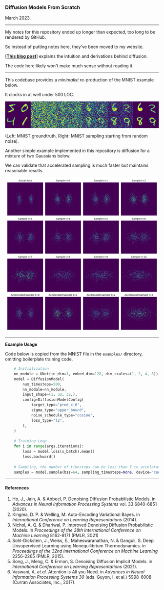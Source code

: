 ### Diffusion Models From Scratch

March 2023.

---

My notes for this repository ended up longer than expected, too long to be rendered by GitHub.

So instead of putting notes here, they've been moved to my website.

[[**This blog post**]](https://www.tonyduan.com/diffusion.html) explains the intuition and derivations behind diffusion.

The code here likely won't make much sense without reading it.

---

This codebase provides a *minimalist* re-production of the MNIST example below.

It clocks in at well under 500 LOC.

<p align="center">
<img src="examples/ex_mnist_crop.png"/>
</p>

(Left: MNIST groundtruth. Right: MNIST sampling starting from random noise).

Another simple example implemented in this repository is diffusion for a mixture of two Gaussians below.

We can validate that accelerated sampling is much faster but maintains reasonable results.

![2D](examples/ex_2d.png)

---

**Example Usage**

Code below is copied from the MNIST file in the `examples/` directory, omitting boilerplate training code.

```python
    # Initialization
    nn_module = UNet(in_dim=1, embed_dim=128, dim_scales=(1, 2, 4, 8))
    model = DiffusionModel(
        num_timesteps=500,
        nn_module=nn_module,
        input_shape=(1, 32, 32,),
        config=DiffusionModelConfig(
            target_type="pred_x_0",
            sigma_type="upper_bound",
            noise_schedule_type="cosine",
            loss_type="l2",
        ),
    )

    # Training Loop
    for i in range(args.iterations):
        loss = model.loss(x_batch).mean()
        loss.backward()

    # Sampling, the number of timesteps can be less than T to accelerate
    samples = model.sample(bsz=64, sampling_timesteps=None, device="cuda")
```

---

#### References

1. Ho, J., Jain, A. & Abbeel, P. Denoising Diffusion Probabilistic Models. in *Advances in Neural Information Processing Systems* vol. 33 6840-6851 (2020).
2. Kingma, D. P. & Welling, M. Auto-Encoding Variational Bayes. in *International Conference on Learning Representations* (2014).
3. Nichol, A. Q. & Dhariwal, P. Improved Denoising Diffusion Probabilistic Models. in *Proceedings of the 38th International Conference on Machine Learning* 8162-8171 (PMLR, 2021)
4. Sohl-Dickstein, J., Weiss, E., Maheswaranathan, N. & Ganguli, S. Deep Unsupervised Learning using Nonequilibrium Thermodynamics. in *Proceedings of the 32nd International Conference on Machine Learning* 2256-2265 (PMLR, 2015).
5. Song, J., Meng, C. & Ermon, S. Denoising Diffusion Implicit Models. in *International Conference on Learning Representations* (2021).
6. Vaswani, A. *et al.* Attention is All you Need. in *Advances in Neural Information Processing Systems 30* (eds. Guyon, I. et al.) 5998-6008 (Curran Associates, Inc., 2017).

